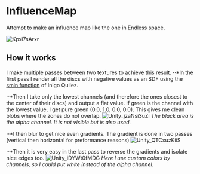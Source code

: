# InfluenceMap
 Attempt to make an influence map like the one in Endless space.

![Kpxi7sArxr](https://user-images.githubusercontent.com/23404599/124132915-99266a00-da81-11eb-8a5c-3a5195fd11fa.gif)


## How it works

I make multiple passes between two textures to achieve this result.
⋅⋅*In the first pass I render all the discs with negative values as an SDF using the [smin function](https://www.iquilezles.org/www/articles/smin/smin.htm) of Inigo Quilez.

⋅⋅*Then I take only the lowest channels (and therefore the ones closest to the center of their discs) and output a flat value.
If green is the channel with the lowest value, I get pure green (0.0, 1.0, 0.0, 0.0).
This gives me clean blobs where the zones do not overlap.
![Unity_jzaNsi3uZl](https://user-images.githubusercontent.com/23404599/124138275-c9243c00-da86-11eb-9c10-c7f80a068627.png)
*The black area is the alpha channel. It is not visible but is also used.*


⋅⋅*I then blur to get nice even gradients. The gradient is done in two passes (vertical then horizontal for preformance reasons)
![Unity_QTCxuzKiiS](https://user-images.githubusercontent.com/23404599/124138293-ccb7c300-da86-11eb-919b-ef543bf43a6c.png)



⋅⋅*Then it is very easy in the last pass to reverse the gradients and isolate nice edges too.
![Unity_iDYWt0fMDG](https://user-images.githubusercontent.com/23404599/124138332-d6d9c180-da86-11eb-9683-94f33e723710.png)
*Here I use custom colors by channels, so I could put white instead of the alpha channel.*
